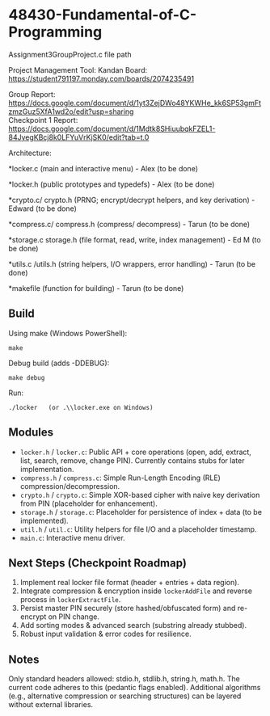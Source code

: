 # 48430-Fundamental-of-C-Programming
Assignment3GroupProject.c file path

Project Management Tool: Kandan Board: https://student791197.monday.com/boards/2074235491

Group Report: https://docs.google.com/document/d/1yt3ZejDWo48YKWHe_kk6SP53gmFtzmzGuz5XfA1wd2o/edit?usp=sharing \
Checkpoint 1 Report: https://docs.google.com/document/d/1Mdtk8SHiuubqkFZEL1-84JyegKBcj8k0LFYuVrKjSK0/edit?tab=t.0 

Architecture:

*locker.c (main and interactive menu) - Alex (to be done)

*locker.h (public prototypes and typedefs) - Alex (to be done)

*crypto.c/ crypto.h (PRNG; encrypt/decrypt helpers, and key derivation) - Edward (to be done)

*compress.c/ compress.h (compress/ decompress) - Tarun (to be done)

*storage.c storage.h (file format, read, write, index management) - Ed M (to be done)

*utils.c /utils.h (string helpers, I/O wrappers, error handling) - Tarun (to be done)

*makefile (function for building) - Tarun (to be done)

## Build

Using make (Windows PowerShell):

```
make
```

Debug build (adds -DDEBUG):

```
make debug
```

Run:

```
./locker   (or .\\locker.exe on Windows)
```

## Modules

- `locker.h` / `locker.c`: Public API + core operations (open, add, extract, list, search, remove, change PIN). Currently contains stubs for later implementation.
- `compress.h` / `compress.c`: Simple Run-Length Encoding (RLE) compression/decompression.
- `crypto.h` / `crypto.c`: Simple XOR-based cipher with naive key derivation from PIN (placeholder for enhancement).
- `storage.h` / `storage.c`: Placeholder for persistence of index + data (to be implemented).
- `util.h` / `util.c`: Utility helpers for file I/O and a placeholder timestamp.
- `main.c`: Interactive menu driver.

## Next Steps (Checkpoint Roadmap)
1. Implement real locker file format (header + entries + data region).
2. Integrate compression & encryption inside `lockerAddFile` and reverse process in `lockerExtractFile`.
3. Persist master PIN securely (store hashed/obfuscated form) and re-encrypt on PIN change.
4. Add sorting modes & advanced search (substring already stubbed).
5. Robust input validation & error codes for resilience.

## Notes
Only standard headers allowed: stdio.h, stdlib.h, string.h, math.h. The current code adheres to this (pedantic flags enabled). Additional algorithms (e.g., alternative compression or searching structures) can be layered without external libraries.
